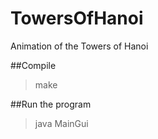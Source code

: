 # TowersOfHanoi
Animation of the Towers of Hanoi

##Compile
>make

##Run the program

>java MainGui

